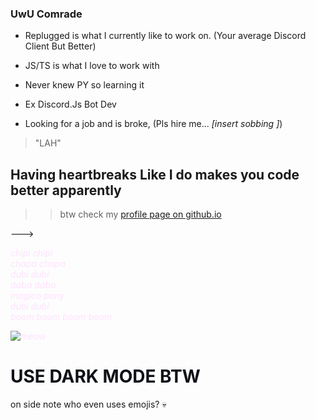 ### UwU Comrade

- Replugged is what I currently like to work on. (Your average Discord Client But Better)

- JS/TS is what I love to work with

- Never knew PY so learning it

- Ex Discord.Js Bot Dev

- Looking for a job and is broke, (Pls hire me... *[insert sobbing ]*) 



> "LAH"


## Having heartbreaks Like I do makes you code better apparently


>> btw check my <span style="color: rgb(255, 225, 255);">[profile page on github.io](https://YofukashiNo.github.io/)</span>

--->



<a href="https://www.youtube.com/watch?v=wh9QLjk3M2k" style="color: rgb(255, 225, 255); text-decoration: none;"><i>chipi chipi<br>chapa chapa<br>dubi dubi<br>daba daba<br>magico pony<br>dubi dubi<br>boom boom boom boom<br></i>

![meow](https://cdn.discordapp.com/attachments/1130574340472193067/1187866827364257923/chipi-chapa.gif) </a>



# <span style="color: rgb(13, 17, 23);">USE DARK MODE BTW</span>


on side note who even uses emojis? 💀

